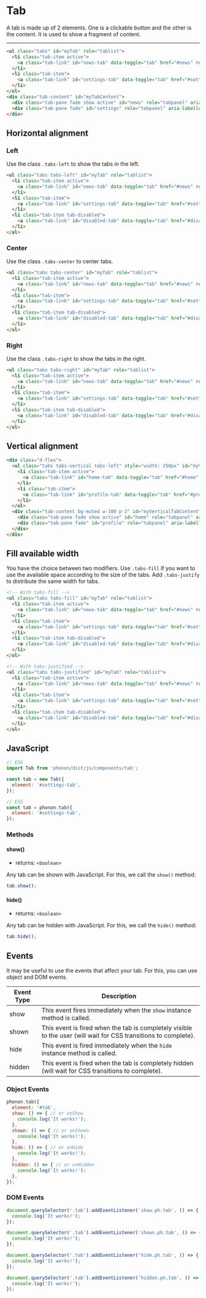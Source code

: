 # Tab

A tab is made up of 2 elements. One is a clickable button and the other is the content.
It is used to show a fragment of content.

<hr />

```html
<ul class="tabs" id="myTab" role="tablist">
  <li class="tab-item active">
    <a class="tab-link" id="news-tab" data-toggle="tab" href="#news" role="tab" aria-controls="news" aria-selected="true">News</a>
  </li>
  <li class="tab-item">
    <a class="tab-link" id="settings-tab" data-toggle="tab" href="#settings" role="tab" aria-controls="settings" aria-selected="false">Settings</a>
  </li>
</ul>
<div class="tab-content" id="myTabContent">
  <div class="tab-pane fade show active" id="news" role="tabpanel" aria-labelledby="news-tab">News</div>
  <div class="tab-pane fade" id="settings" role="tabpanel" aria-labelledby="settings-tab">Settings</div>
</div>
```

## Horizontal alignment

### Left

Use the class `.tabs-left` to show the tabs in the left.

```html
<ul class="tabs tabs-left" id="myTab" role="tablist">
  <li class="tab-item active">
    <a class="tab-link" id="news-tab" data-toggle="tab" href="#news" role="tab" aria-controls="news" aria-selected="true">News</a>
  </li>
  <li class="tab-item">
    <a class="tab-link" id="settings-tab" data-toggle="tab" href="#settings" role="tab" aria-controls="settings" aria-selected="false">Settings</a>
  </li>
  <li class="tab-item tab-disabled">
    <a class="tab-link" id="disabled-tab" data-toggle="tab" href="#disabled" role="tab" aria-controls="disabled" aria-selected="false">Disabled</a>
  </li>
</ul>
```

### Center

Use the class `.tabs-center` to center tabs.

```html
<ul class="tabs tabs-center" id="myTab" role="tablist">
  <li class="tab-item active">
    <a class="tab-link" id="news-tab" data-toggle="tab" href="#news" role="tab" aria-controls="news" aria-selected="true">News</a>
  </li>
  <li class="tab-item">
    <a class="tab-link" id="settings-tab" data-toggle="tab" href="#settings" role="tab" aria-controls="settings" aria-selected="false">Settings</a>
  </li>
  <li class="tab-item tab-disabled">
    <a class="tab-link" id="disabled-tab" data-toggle="tab" href="#disabled" role="tab" aria-controls="disabled" aria-selected="false">Disabled</a>
  </li>
</ul>
```


### Right

Use the class `.tabs-right` to show the tabs in the right.

```html
<ul class="tabs tabs-right" id="myTab" role="tablist">
  <li class="tab-item active">
    <a class="tab-link" id="news-tab" data-toggle="tab" href="#news" role="tab" aria-controls="news" aria-selected="true">News</a>
  </li>
  <li class="tab-item">
    <a class="tab-link" id="settings-tab" data-toggle="tab" href="#settings" role="tab" aria-controls="settings" aria-selected="false">Settings</a>
  </li>
  <li class="tab-item tab-disabled">
    <a class="tab-link" id="disabled-tab" data-toggle="tab" href="#disabled" role="tab" aria-controls="disabled" aria-selected="false">Disabled</a>
  </li>
</ul>
```

## Vertical alignment

```html
<div class="d-flex">
  <ul class="tabs tabs-vertical tabs-left" style="width: 250px" id="myVerticalTab" role="tablist">
    <li class="tab-item active">
      <a class="tab-link" id="home-tab" data-toggle="tab" href="#home" role="tab" aria-controls="home" aria-selected="true">Home</a>
    </li>
    <li class="tab-item">
      <a class="tab-link" id="profile-tab" data-toggle="tab" href="#profile" role="tab" aria-controls="profile" aria-selected="false">Profile</a>
    </li>
  </ul>
  <div class="tab-content bg-muted w-100 p-2" id="myVerticalTabContent">
    <div class="tab-pane fade show active" id="home" role="tabpanel" aria-labelledby="home-tab">Home content goes here.</div>
    <div class="tab-pane fade" id="profile" role="tabpanel" aria-labelledby="profile-tab">Profile content goes here.</div>
  </div>
</div>
```

## Fill available width

You have the choice between two modifiers. Use `.tabs-fill` if you want to use the available space according to the size of the tabs. Add `.tabs-justify` to distribute the same width for tabs.

```html
<!-- With tabs-fill -->
<ul class="tabs tabs-fill" id="myTab" role="tablist">
  <li class="tab-item active">
    <a class="tab-link" id="news-tab" data-toggle="tab" href="#news" role="tab" aria-controls="news" aria-selected="true">News</a>
  </li>
  <li class="tab-item">
    <a class="tab-link" id="settings-tab" data-toggle="tab" href="#settings" role="tab" aria-controls="settings" aria-selected="false">Longer tab called settings</a>
  </li>
  <li class="tab-item tab-disabled">
    <a class="tab-link" id="disabled-tab" data-toggle="tab" href="#disabled" role="tab" aria-controls="disabled" aria-selected="false">Disabled</a>
  </li>
</ul>

<!-- With tabs-justified -->
<ul class="tabs tabs-justified" id="myTab" role="tablist">
  <li class="tab-item active">
    <a class="tab-link" id="news-tab" data-toggle="tab" href="#news" role="tab" aria-controls="news" aria-selected="true">News</a>
  </li>
  <li class="tab-item">
    <a class="tab-link" id="settings-tab" data-toggle="tab" href="#settings" role="tab" aria-controls="settings" aria-selected="false">Longer tab called settings</a>
  </li>
  <li class="tab-item tab-disabled">
    <a class="tab-link" id="disabled-tab" data-toggle="tab" href="#disabled" role="tab" aria-controls="disabled" aria-selected="false">Disabled</a>
  </li>
</ul>
```

<!-- fix for links -->
<script>document.querySelector('.page .nav-tabs').addEventListener('click', function (event) { event.preventDefault()});</script>


## JavaScript

```js
// ES6
import Tab from 'phonon/dist/js/components/tab';

const tab = new Tab({
  element: '#settings-tab',
});

// ES5
const tab = phonon.tab({
  element: '#settings-tab',
});
```

### Methods

#### show()

* returns: `<boolean>`

Any tab can be shown with JavaScript. For this, we call the `show()` method:

```js
tab.show();
```

#### hide()

* returns: `<boolean>`

Any tab can be hidden with JavaScript. For this, we call the `hide()` method:

```js
tab.hide();
```


## Events

It may be useful to use the events that affect your tab.
For this, you can use object and DOM events.


|     Event Type     |     Description      |
|--------------------|----------------------|
|  show    |   This event fires immediately when the `show` instance method is called.   |
|  shown   |  This event is fired when the tab is completely visible to the user (will wait for CSS transitions to complete).    |
|  hide    |    This event is fired immediately when the `hide` instance method is called.   |
|  hidden  |   This event is fired when the tab is completely hidden (will wait for CSS transitions to complete).    |


### Object Events

```js
phonon.tab({
  element: '#tab',
  show: () => { // or onShow
    console.log('It works!');
  },
  shown: () => { // or onShown
    console.log('It works!');
  },
  hide: () => { // or onHide
    console.log('It works!');
  },
  hidden: () => { // or onHidden
    console.log('It works!');
  },
});
```

### DOM Events

```js
document.querySelector('.tab').addEventListener('show.ph.tab', () => {
  console.log('It works!');
});

document.querySelector('.tab').addEventListener('shown.ph.tab', () => {
  console.log('It works!');
});

document.querySelector('.tab').addEventListener('hide.ph.tab', () => {
  console.log('It works!');
});

document.querySelector('.tab').addEventListener('hidden.ph.tab', () => {
  console.log('It works!');
});
```
